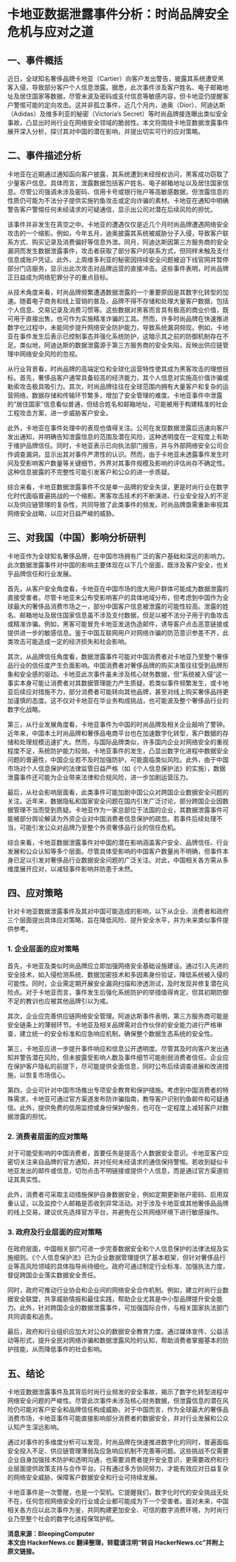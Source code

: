 # 卡地亚数据泄露事件分析：时尚品牌安全危机与应对之道

## 一、事件概括

   近日，全球知名奢侈品牌卡地亚（Cartier）向客户发出警告，披露其系统遭受黑客入侵，导致部分客户个人信息泄露。据悉，此次事件涉及客户姓名、电子邮箱地址及居住国家等数据，尽管未波及密码或支付信息等敏感内容，但卡地亚仍提醒客户警惕可能的定向攻击。这并非孤立事件，近几个月内，迪奥（Dior）、阿迪达斯（Adidas）及维多利亚的秘密（Victoria’s Secret）等时尚品牌接连曝出类似安全事故，凸显出时尚行业在网络安全领域的脆弱性。本文将围绕卡地亚数据泄露事件展开深入分析，探讨其对中国的潜在影响，并提出切实可行的应对策略。

## 二、事件描述分析

   卡地亚在近期通过通知函向客户披露，其系统遭到未经授权访问，黑客成功窃取了少量客户信息。具体而言，泄露数据包括客户姓名、电子邮箱地址以及居住国家信息。尽管公司强调未涉及密码、信用卡号或银行账户等高敏感数据，但泄露信息的性质仍可能为不法分子提供实施钓鱼攻击或定向诈骗的素材。卡地亚在通知中明确警告客户警惕任何未经请求的可疑通信，显示出公司对潜在后续风险的担忧。

   该事件并非发生在真空之中。卡地亚的遭遇仅仅是近几个月时尚品牌遭遇网络安全攻击的一个缩影。例如，今年五月，迪奥披露其系统被威胁分子入侵，导致客户联系方式、购买记录及消费偏好等信息外泄。同月，阿迪达斯因第三方服务商的安全漏洞而发生数据泄露事件，攻击者获取了部分客户的联系方式，但同样未触及支付信息或账户凭证。此外，上周维多利亚的秘密因持续安全问题被迫下线官网并暂停部分门店服务，显示出此次攻击对品牌运营的直接冲击。这些事件表明，时尚品牌正日益成为网络犯罪分子的重点目标。

   从技术角度来看，时尚品牌频繁遭遇数据泄露的一个重要原因是其数字化转型的加速。随着电子商务和线上营销的普及，品牌不得不存储和处理大量客户数据，包括个人信息、交易记录及消费习惯等。这些数据对黑客而言具有极高的商业价值，既可用于直接出售，也可作为实施精准诈骗的工具。然而，许多时尚品牌在快速推进数字化过程中，未能同步提升网络安全防护能力，导致系统漏洞频现。例如，卡地亚在事件发生后表示已控制事态并强化系统防护，这暗示其之前的防御机制存在不足。类似地，阿迪达斯的数据泄露源于第三方服务商的安全失陷，反映出供应链管理中网络安全风险的忽视。

   从行业背景看，时尚品牌的高端定位和全球化运营特性使其成为黑客攻击的理想目标。首先，奢侈品客户通常具备较高的经济能力，其个人信息对实施高价值诈骗或勒索攻击极具吸引力。其次，时尚品牌往往在全球范围内拥有大量客户和复杂的运营网络，数据存储和传输环节繁多，增加了安全管理的难度。卡地亚事件中泄露的“居住国家”信息看似普通，但结合姓名和邮箱地址，可能被用于构建精准的社会工程攻击方案，进一步威胁客户安全。

   此外，卡地亚在事件处理中的表现也值得关注。公司在发现数据泄露后迅速向客户发出通知，并明确告知泄露信息的范围及潜在风险，这种透明度在一定程度上有助于维护品牌信任。同时，卡地亚表示已向执法部门报告，并与外部网络安全公司合作调查漏洞，显示出其对事件严肃性的认识。然而，由于卡地亚未透露事件发生时间及受影响客户数量等关键细节，外界对其事件规模及影响的评估尚存不确定性。这种信息披露的不完整性可能引发客户和公众的进一步质疑。

   综合来看，卡地亚数据泄露事件不仅是单一品牌的安全失误，更是时尚行业在数字化时代面临普遍挑战的一个缩影。黑客攻击技术的不断演进、行业安全投入的不足以及供应链管理的复杂性，共同导致了此类事件的频发。时尚品牌亟需重新审视其网络安全战略，以应对日益严峻的威胁。

## 三、对我国（中国）影响分析研判

   卡地亚作为全球知名奢侈品牌，在中国市场拥有广泛的客户基础和深远的影响力。此次数据泄露事件对中国的影响主要体现在以下几个层面，既涉及客户安全，也关乎品牌信任和行业发展。

   首先，从客户安全角度看，卡地亚在中国市场的庞大用户群体可能成为数据泄露的直接受害者。尽管卡地亚未公布受影响客户的具体地域分布，但考虑到中国作为全球最大的奢侈品消费市场之一，部分中国客户信息被泄露的可能性较高。泄露的姓名、邮箱地址及居住国家信息虽不涉及支付数据，但足以被不法分子用于钓鱼攻击或精准诈骗。例如，黑客可能冒充卡地亚发送伪造邮件，诱导客户点击恶意链接或提供进一步的敏感信息。鉴于中国互联网用户对网络诈骗的防范意识参差不齐，此类攻击可能造成一定的经济损失和社会影响。

   其次，从品牌信任角度看，数据泄露事件可能对中国消费者对卡地亚乃至整个奢侈品行业的信任度产生负面影响。中国消费者对奢侈品牌的购买决策往往受到品牌形象和安全感的驱动。卡地亚此次事件虽未涉及核心财务数据，但“系统被入侵”这一事实本身可能让消费者对其数据管理能力产生质疑。若类似事件频繁发生，或卡地亚后续应对措施不力，部分消费者可能转向其他品牌，甚至对线上购买奢侈品持更加谨慎的态度。这不仅对卡地亚在华业务构成挑战，也可能波及整个奢侈品行业的数字化战略。

   第三，从行业发展角度看，卡地亚事件为中国的时尚品牌及相关企业敲响了警钟。近年来，中国本土时尚品牌和奢侈品电商平台也在加速数字化转型，客户数据的存储和处理规模迅速扩大。然而，与国际品牌类似，许多国内企业对网络安全的重视程度不足，系统防护能力较弱。卡地亚事件的发生，凸显出数字化进程中数据安全问题的普遍性，中国企业若不及时加强防护，可能面临类似风险。此外，由于中国市场对个人信息保护的法律监管日益严格（如《个人信息保护法》的实施），数据泄露事件还可能为企业带来法律和合规风险，进一步加剧运营压力。

   最后，从社会影响层面看，此类事件可能加剧中国公众对跨国企业数据安全问题的关注。近年来，数据隐私和国家安全问题在国内引发广泛讨论，部分跨国企业因数据管理不当而受到质疑。卡地亚作为一家总部位于法国的企业，其数据泄露事件可能被部分舆论解读为外资企业对中国消费者信息保护的疏忽。若事件后续处理不当，可能引发公众对品牌乃至整个外资奢侈品行业的信任危机。

   综合来看，卡地亚数据泄露事件对中国的潜在影响涵盖客户安全、品牌信任、行业发展和公众认知等多个层面。尽管具体受影响的中国客户数量尚不明确，但事件本身已足以引发对奢侈品行业数据安全问题的广泛关注。对此，中国相关各方需从多维度展开应对，以减轻事件影响并防患于未然。

## 四、应对策略

   针对卡地亚数据泄露事件及其对中国可能造成的影响，以下从企业、消费者和政府三个层面提出具体应对策略，旨在降低风险、提升安全水平，并为未来类似事件提供参考。

   ### 1. 企业层面的应对策略

   首先，卡地亚及类似时尚品牌应立即加强网络安全基础设施建设。通过引入先进的安全技术，如入侵检测系统、数据加密技术和多因素身份验证，降低系统被入侵的可能性。同时，企业需定期开展安全漏洞扫描和渗透测试，及时发现并修复潜在风险点。对于卡地亚而言，事件发生后强化系统防护的举措值得肯定，但其初期防御不足的教训也应被其他品牌引以为戒。

   其次，企业应完善供应链网络安全管理。阿迪达斯事件表明，第三方服务商可能是安全链条上的薄弱环节。卡地亚及相关品牌需对合作伙伴的安全能力进行严格审查，建立统一的安全标准和应急响应机制，确保整个数据生态系统的安全性。

   第三，卡地亚应进一步提升事件响应和信息公开透明度。尽管其及时向客户发出通知并警告潜在风险，但未披露受影响人数及事件细节可能削弱消费者信任。企业应在保护客户隐私的前提下，尽可能提供全面信息，同时公布后续调查进展和改进措施，以恢复市场信心。

   第四，企业可针对中国市场推出专项安全教育和保护措施。考虑到中国消费者的特殊需求，卡地亚可通过官方渠道发布防诈骗指南，教导客户识别钓鱼邮件和可疑通信。此外，提供免费的信用监控或身份保护服务，也可在一定程度上减轻客户对数据泄露的担忧。

   ### 2. 消费者层面的应对策略

   对于可能受影响的中国消费者，首要任务是提高个人数据安全意识。卡地亚客户应密切关注来自品牌的官方通知，并对任何未经请求的通信保持警惕。若收到疑似卡地亚发出的邮件或信息，切勿点击不明链接或提供个人信息，而是通过官方渠道验证其真实性。

   此外，消费者可采取主动措施保护自身数据安全，例如定期更新账户密码、启用双重认证，以及监控个人邮箱是否收到异常活动。对于涉及卡地亚或其他奢侈品品牌的线上交易，建议优先选择官方平台，并避免在公共网络环境下进行敏感操作。

   ### 3. 政府及行业层面的应对策略

   在政府层面，中国相关部门可进一步完善数据安全和个人信息保护的法律法规及实施细则。《个人信息保护法》已为企业数据管理提供了基本框架，但针对奢侈品行业等高风险领域的具体指导尚待细化。政府可通过制定行业标准、加强执法力度，督促跨国企业落实数据安全责任。

   同时，政府可推动行业协会和企业间的网络安全合作机制。例如，建立时尚行业数据安全联盟，共享威胁情报和最佳实践，帮助企业尤其是中小型品牌提升安全能力。此外，针对跨国企业的数据泄露事件，可加强国际合作，与相关国家执法部门共同调查和追责。

   最后，政府和行业组织应加大对公众的数据安全教育力度。通过媒体宣传、公益活动等形式，提升全民对网络诈骗和数据泄露风险的认知，帮助消费者掌握基本的防护技能，从而降低事件的社会影响。

## 五、结论

   卡地亚数据泄露事件及其背后时尚行业频发的安全事故，揭示了数字化转型进程中网络安全问题的严峻性。尽管此次事件未涉及核心财务数据，但泄露信息的潜在风险仍可能对客户安全和品牌信任构成威胁。对于中国而言，作为全球最大的奢侈品消费市场，卡地亚事件可能直接影响部分消费者的数据安全，并对行业发展和公众认知产生深远影响。

   通过对事件的多维度分析可以发现，时尚品牌在快速推进数字化的同时，普遍面临安全投入不足、供应链管理薄弱及应急响应机制不完善等问题。这些挑战不仅需要企业自身加强技术防护和透明沟通，也需要消费者提升安全意识，更需要政府和行业层面提供政策支持与合作平台。只有通过多方协同努力，才能有效应对日益复杂的网络安全威胁，保障客户数据安全和行业可持续发展。

   卡地亚事件是一次警醒，也是一个契机。它提醒我们，数字化时代的安全挑战无处不在，任何忽视网络安全的行业或企业都可能成为下一个受害者。面对未来，中国相关各方应以此次事件为鉴，共同构建更加安全、可信的数字消费环境，为时尚行业乃至整个社会的数字化进程保驾护航。

**消息来源：BleepingComputer**  
**本文由 HackerNews.cc 翻译整理，转载请注明“转自 HackerNews.cc”并附上原文链接。**